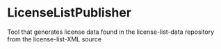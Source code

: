 # LicenseListPublisher
Tool that generates license data found in the license-list-data repository from the license-list-XML source
